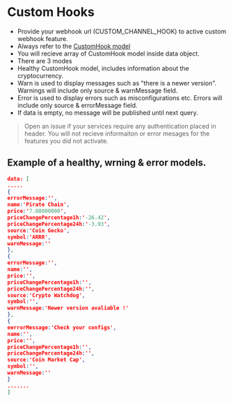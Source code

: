 
# Custom Hooks

- Provide your webhook url (CUSTOM_CHANNEL_HOOK) to active custom webhook feature. 
- Always refer to the [CustomHook model](https://raw.githubusercontent.com/Huseyinnurbaki/crypto-watchdog/master/src/modules/notify/dto/custom-hook.model.ts)
- You will recieve array of CustomHook model inside data object.
- There are 3 modes
- Healthy CustomHook model, includes information about the cryptocurrency.
- Warn is used to display messages such as "there is a newer version". Warnings will include only source & warnMessage field.
- Error is used to display errors such as misconfigurations etc. Errors will include only source & errorMessage field.
- If data is empty, no message will be published until next query.

> Open an issue if your services require any authentication placed in header.
> You will not recieve informaiton or error mesages for the features you did not activate.
## Example of a healthy, wrning & error models.


```json
data: [
.....
{
errorMessage:'',
name:'Pirate Chain',
price:'7.08000000',
priceChangePercentage1h:'-26.42',
priceChangePercentage24h:'-3.93',
source:'Coin Gecko',
symbol:'ARRR',
warnMessage:''
},
{
errorMessage:'',
name:'',
price:'',
priceChangePercentage1h:'',
priceChangePercentage24h:'',
source:'Crypto Watchdog',
symbol:'',
warnMessage:'Newer version avaliable !'
},
{
eerrorMessage:'Check your configs',
name:'',
price:'',
priceChangePercentage1h:'',
priceChangePercentage24h:'',
source:'Coin Market Cap',
symbol:'',
warnMessage:''
}
.......
]

```
